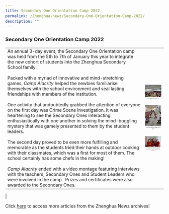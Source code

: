 ```yaml
---
title: Secondary One Orientation Camp 2022
permalink: /Zhenghua-newz/Secondary-One-Orientation-Camp-2022/
description: ""
---
```

### Secondary One Orientation Camp 2022

|  |  |
|---|---|
| An annual 3-day event, the Secondary One Orientation camp was held from the 5th to 7th of January this year to integrate the new cohort of students into the Zhenghua Secondary School family. <br><br> Packed with a myriad of innovative and mind-stretching games, _Camp Alacrity_ helped the newbies familiarise themselves with the school environment and seal lasting friendships with members of the institution.<br><br>One activity that undoubtedly grabbed the attention of everyone on the first day was Crime Scene Investigation. It was heartening to see the Secondary Ones interacting enthusiastically with one another in solving the mind-boggling mystery that was gamely presented to them by the student leaders.<br><br>The second day proved to be even more fulfilling and memorable as the students tried their hands at outdoor cooking with their classmates, which was a first for most of them. The school certainly has some chefs in the making!<br><br>_Camp Alacrity_ ended with a video montage featuring interviews with the teachers, Secondary Ones and Student Leaders who were involved in the camp.  Prizes and certificates were also awarded to the Secondary Ones. | ![](/images/sec%201%20orientation%20camp%201.jpg) <br><br>![](/images/zhn%20sec%201%20orientation%20camp%202.jpg)<br><br>![](/images/zhn%20sec%201%20orientation%20camp%203.jpg)
| 

Click [here](https://moe-zhenghuasec-staging.netlify.app/zhenghua-newz/nav/) to access more articles from the Zhenghua Newz archives!
